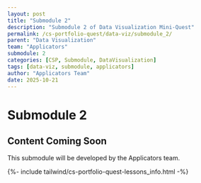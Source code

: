 ```yaml
---
layout: post
title: "Submodule 2"
description: "Submodule 2 of Data Visualization Mini-Quest"
permalink: /cs-portfolio-quest/data-viz/submodule_2/
parent: "Data Visualization"
team: "Applicators"
submodule: 2
categories: [CSP, Submodule, DataVisualization]
tags: [data-viz, submodule, applicators]
author: "Applicators Team"
date: 2025-10-21
---
```


# Submodule 2

## Content Coming Soon
This submodule will be developed by the Applicators team.

{%- include tailwind/cs-portfolio-quest-lessons_info.html -%}